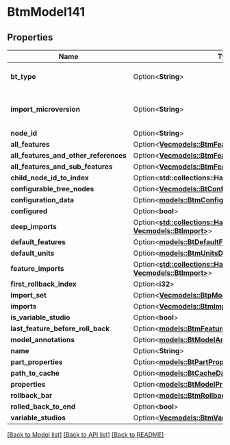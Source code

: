# BtmModel141

## Properties

Name | Type | Description | Notes
------------ | ------------- | ------------- | -------------
**bt_type** | Option<**String**> | Type of JSON object. | [optional]
**import_microversion** | Option<**String**> | Microversion that resulted from the import. | [optional]
**node_id** | Option<**String**> |  | [optional]
**all_features** | Option<[**Vec<models::BtmFeature134>**](BTMFeature-134.md)> |  | [optional]
**all_features_and_other_references** | Option<[**Vec<models::BtmFeature134>**](BTMFeature-134.md)> |  | [optional]
**all_features_and_sub_features** | Option<[**Vec<models::BtmFeature134>**](BTMFeature-134.md)> |  | [optional]
**child_node_id_to_index** | Option<**std::collections::HashMap<String, i32>**> |  | [optional]
**configurable_tree_nodes** | Option<[**Vec<models::BtConfigurableTreeNode>**](BTConfigurableTreeNode.md)> |  | [optional]
**configuration_data** | Option<[**models::BtmConfigurationData1560**](BTMConfigurationData-1560.md)> |  | [optional]
**configured** | Option<**bool**> |  | [optional]
**deep_imports** | Option<[**std::collections::HashMap<String, Vec<models::BtImport>>**](Vec.md)> |  | [optional]
**default_features** | Option<[**models::BtDefaultFeatures119**](BTDefaultFeatures-119.md)> |  | [optional]
**default_units** | Option<[**models::BtmUnitsDefault160**](BTMUnitsDefault-160.md)> |  | [optional]
**feature_imports** | Option<[**std::collections::HashMap<String, Vec<models::BtImport>>**](Vec.md)> |  | [optional]
**first_rollback_index** | Option<**i32**> |  | [optional]
**import_set** | Option<[**Vec<models::BtpModuleId235>**](BTPModuleId-235.md)> |  | [optional]
**imports** | Option<[**Vec<models::BtmImport136>**](BTMImport-136.md)> |  | [optional]
**is_variable_studio** | Option<**bool**> |  | [optional]
**last_feature_before_roll_back** | Option<[**models::BtmFeature134**](BTMFeature-134.md)> |  | [optional]
**model_annotations** | Option<[**models::BtModelAnnotations3945**](BTModelAnnotations-3945.md)> |  | [optional]
**name** | Option<**String**> |  | [optional]
**part_properties** | Option<[**models::BtPartProperties293**](BTPartProperties-293.md)> |  | [optional]
**path_to_cache** | Option<[**models::BtCacheDataPath191**](BTCacheDataPath-191.md)> |  | [optional]
**properties** | Option<[**models::BtModelProperties1258**](BTModelProperties-1258.md)> |  | [optional]
**rollback_bar** | Option<[**models::BtmRollback150**](BTMRollback-150.md)> |  | [optional]
**rolled_back_to_end** | Option<**bool**> |  | [optional]
**variable_studios** | Option<[**Vec<models::BtmVariableStudioReference2764>**](BTMVariableStudioReference-2764.md)> |  | [optional]

[[Back to Model list]](../README.md#documentation-for-models) [[Back to API list]](../README.md#documentation-for-api-endpoints) [[Back to README]](../README.md)


